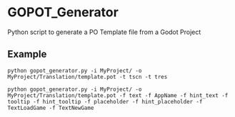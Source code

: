 # GOPOT_Generator
Python script to generate a PO Template file from a Godot Project

## Example
`python gopot_generator.py -i MyProject/ -o MyProject/Translation/template.pot -t tscn -t tres`

`python gopot_generator.py -i MyProject/ -o MyProject/Translation/template.pot -f text -f AppName -f hint_text -f tooltip -f hint_tooltip -f placeholder -f hint_placeholder -f TextLoadGame -f TextNewGame`
